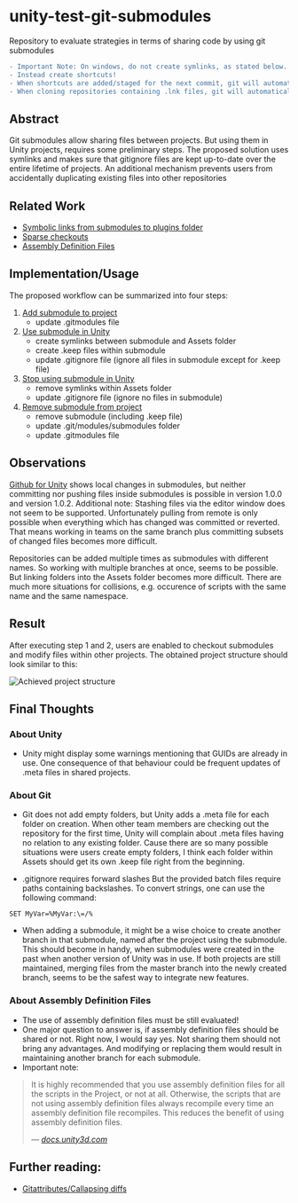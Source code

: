 # unity-test-git-submodules
Repository to evaluate strategies in terms of sharing code by using git submodules

```diff
- Important Note: On windows, do not create symlinks, as stated below.
- Instead create shortcuts!
- When shortcuts are added/staged for the next commit, git will automatically add a .lnk file as placeholder.
- When cloning repositories containing .lnk files, git will automatically try to restore shortcuts.
```

## Abstract
Git submodules allow sharing files between projects. But using them in Unity projects, requires some preliminary steps. The proposed solution uses symlinks and makes sure that gitignore files are kept up-to-date over the entire lifetime of projects. An additional mechanism prevents users from accidentally duplicating existing files into other repositories

## Related Work
- [Symbolic links from submodules to plugins folder](http://prime31.github.io/A-Method-for-Working-with-Shared-Code-with-Unity-and-Git/)
- [Sparse checkouts](https://medium.com/@andybak_95963/neater-unity-2018-projects-with-git-submodules-and-sparse-checkout-3294e626a6f9)
- [Assembly Definition Files](https://docs.unity3d.com/Manual/ScriptCompilationAssemblyDefinitionFiles.html)

## Implementation/Usage
The proposed workflow can be summarized into four steps:

1. [Add submodule to project](https://github.com/lars-wobus/unity-test-git-submodules/blob/master/scripting/add-submodule.bat) 
    - update .gitmodules file
2. [Use submodule in Unity](https://github.com/lars-wobus/unity-test-git-submodules/blob/master/scripting/symlink-submodule.bat)
    - create symlinks between submodule and Assets folder
    - create .keep files within submodule
    - update .gitignore file (ignore all files in submodule except for .keep file)
3. [Stop using submodule in Unity](https://github.com/lars-wobus/unity-test-git-submodules/blob/master/scripting/unlink-submodule.bat) 
    - remove symlinks within Assets folder
    - update .gitignore file (ignore no files in submodule)
4. [Remove submodule from project](https://github.com/lars-wobus/unity-test-git-submodules/blob/master/scripting/remove-submodule.bat) 
    - remove submodule (including .keep file)
    - update .git/modules/submodules folder
    - update .gitmodules file
    
## Observations
[Github for Unity](https://unity.github.com/) shows local changes in submodules, but neither committing nor pushing files inside submodules is possible in version 1.0.0 and version 1.0.2. Additional note: Stashing files via the editor window does not seem to be supported. Unfortunately pulling from remote is only possible when everything which has changed was committed or reverted. That means working in teams on the same branch plus committing subsets of changed files becomes more difficult.

Repositories can be added multiple times as submodules with different names. So working with multiple branches at once, seems to be possible. But linking folders into the Assets folder becomes more difficult. There are much more situations for collisions, e.g. occurence of scripts with the same name and the same namespace.

## Result
After executing step 1 and 2, users are enabled to checkout submodules and modify files within other projects. The obtained project structure should look similar to this:

![Achieved project structure](https://github.com/lars-wobus/unity-test-git-submodules/blob/master/res/umlet/final-directory-structure.png)

## Final Thoughts

### About Unity 
- Unity might display some warnings mentioning that GUIDs are already in use. One consequence of that behaviour could be frequent updates of .meta files in shared projects.

### About Git
- Git does not add empty folders, but Unity adds a .meta file for each folder on creation. When other team members are checking out the repository for the first time, Unity will complain about .meta files having no relation to any existing folder. Cause there are so many possible situations were users create empty folders, I think each folder within Assets should get its own .keep file right from the beginning. 

- .gitignore requires forward slashes But the provided batch files require paths containing backslashes. To convert strings, one can use the following command: 
```batch
SET MyVar=%MyVar:\=/%
```

- When adding a submodule, it might be a wise choice to create another branch in that submodule, named after the project using the submodule. This should become in handy, when submodules were created in the past when another version of Unity was in use. If both projects are still maintained, merging files from the master branch into the newly created branch, seems to be the safest way to integrate new features.

### About Assembly Definition Files
- The use of assembly definition files must be still evaluated!
- One major question to answer is, if assembly definition files should be shared or not. Right now, I would say yes. Not sharing them should not bring any advantages. And modifying or replacing them would result in maintaining another branch for each submodule.
- Important note:
> It is highly recommended that you use assembly definition files for all the scripts in the Project, or not at all. Otherwise, the scripts that are not using assembly definition files always recompile every time an assembly definition file recompiles. This reduces the benefit of using assembly definition files.
>
> &mdash; <cite>[docs.unity3d.com](https://docs.unity3d.com/Manual/ScriptCompilationAssemblyDefinitionFiles.html)</cite>

## Further reading:
- [Gitattributes/Callapsing diffs](https://robots.thoughtbot.com/how-to-git-with-unity)
